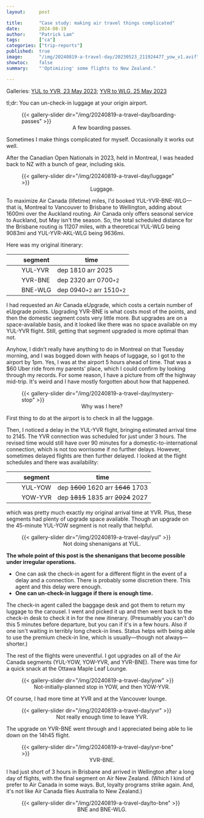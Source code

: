 ```yaml
---
layout:     post

title:      "Case study: making air travel things complicated"
date:       2024-08-19
author:     "Patrick Lam"
tags:       ["ca"]
categories: ["trip-reports"]
published:  true
image:      "/img/20240819-a-travel-day/20230523_211924477_yow_v1.avif"
showtoc:    false
summary:    "'Optimizing' some flights to New Zealand."

---
```


<style>
.post-heading h1  { color: cyan; text-shadow: 2px 2px 2px grey; }
.meta { color: cyan; }
table { width: 100%; }
</style>

Galleries: [YUL to YVR, 23 May 2023](https://gallery.patricklam.ca/index.php?/category/1915); [YVR to WLG, 25 May 2023](https://gallery.patricklam.ca/index.php?/category/1915)

tl;dr: You can un-check-in luggage at your origin airport.

<figure>
{{< gallery-slider dir="/img/20240819-a-travel-day/boarding-passes" >}}
<figcaption style="text-align:center">A few boarding passes.</figcaption>
</figure>

Sometimes I make things complicated for myself. Occasionally it works
out well.

After the Canadian Open Nationals in 2023, held in
Montreal, I was headed back to NZ with a bunch of gear, including
skis.

<figure>
{{< gallery-slider dir="/img/20240819-a-travel-day/luggage" >}}
<figcaption style="text-align:center">Luggage.</figcaption>
</figure>

To maximize Air Canada (lifetime) miles, I'd booked
YUL-YVR-BNE-WLG&mdash;that is, Montreal to Vancouver to Brisbane to
Wellington, adding about 1600mi over the Auckland routing.  Air Canada
only offers seasonal service to Auckland, but May isn't the season.
So, the total scheduled distance for the Brisbane routing is 11207
miles, with a theoretical YUL-WLG being 9083mi and YUL-YVR-AKL-WLG
being 9636mi.

Here was my original itinerary:

|&emsp;|segment|time|
|---|---|---|
||YUL-YVR|dep 1810 arr 2025 |
||YVR-BNE|dep 2320 arr 0700<small>+2</small> |
||BNE-WLG|dep 0940<small>+2</small> arr 1510<small>+2</small>

I had requested an Air Canada eUpgrade, which costs a certain number
of eUpgrade points. Upgrading YVR-BNE is what costs most of the
points, and then the domestic segment costs very little more. But
upgrades are on a space-available basis, and it looked like there was
no space available on my YUL-YVR flight. Still, getting that segment upgraded
is more optimal than not.

Anyhow, I didn't really have anything to do in Montreal on that
Tuesday morning, and I was bogged down with heaps of luggage, so I got
to the airport by 1pm. Yes, I was at the airport 5 hours ahead of
time.  That was a $60 Uber ride from my parents' place, which I could
confirm by looking through my records. For some
reason, I have a picture from off the highway mid-trip. It's weird and
I have mostly forgotten about how that happened.

<figure>
{{< gallery-slider dir="/img/20240819-a-travel-day/mystery-stop" >}}
<figcaption style="text-align:center">Why was I here?</figcaption>
</figure>

First thing to do at the airport is to check in all the luggage.

Then, I noticed a delay in the YUL-YVR flight, bringing estimated
arrival time to 2145.  The YVR connection was scheduled for just under
3 hours. The revised time would still have over 90 minutes for a
domestic-to-international connection, which is not too worrisome
if no further delays.  However, sometimes delayed flights
are then further delayed. I looked at the flight schedules and there
was availability:

|&emsp;|segment|time|
|---|---|---|
||YUL-YOW|dep <del>1600</del> 1620 arr <del>1646</del> 1703 |
||YOW-YVR|dep <del>1815</del> 1835 arr <del>2024</del> 2027 |

which was pretty much exactly my original arrival time at YVR. Plus,
these segments had plenty of upgrade space available. Though an upgrade
on the 45-minute YUL-YOW segment is not really that helpful.

<figure>
{{< gallery-slider dir="/img/20240819-a-travel-day/yul" >}}
<figcaption style="text-align:center">Not doing shenanigans at YUL.</figcaption>
</figure>

<b>The whole point of this post is the shenanigans that become possible
under irregular operations.</b>

* One can ask the check-in agent for a different flight in the event of a delay and a connection. There is probably some discretion there. This agent and this delay were enough.
* <b>One can un-check-in luggage if there is enough time.</b>

The check-in agent called the baggage desk and got them to return my luggage to the carousel. I went and picked it up and then went back to the check-in desk to check it in for the new itinerary. (Presumably you can't do this 5 minutes before departure, but you can if it's in a few hours. Also if one isn't waiting in terribly long check-in lines. Status helps with being able to use the premium check-in line, which is usually&mdash;though not always&mdash;shorter.)

The rest of the flights were uneventful. I got upgrades on all of the
Air Canada segments (YUL-YOW, YOW-YVR, and YVR-BNE). There was time
for a quick snack at the Ottawa Maple Leaf Lounge.

<figure>
{{< gallery-slider dir="/img/20240819-a-travel-day/yow" >}}
<figcaption style="text-align:center">Not-initially-planned stop in YOW, and then YOW-YVR.</figcaption>
</figure>

Of course, I had more time at YVR and at the
Vancouver lounge. 

<figure>
{{< gallery-slider dir="/img/20240819-a-travel-day/yvr" >}}
<figcaption style="text-align:center">Not really enough time to leave YVR.</figcaption>
</figure>

The upgrade on YVR-BNE went through and I appreciated being able to lie down on the 14h45 flight.

<figure>
{{< gallery-slider dir="/img/20240819-a-travel-day/yvr-bne" >}}
<figcaption style="text-align:center">YVR-BNE.</figcaption>
</figure>

I had just short of 3 hours in Brisbane and arrived
in Wellington after a long day of flights, with the final segment on Air New Zealand. (Which
I kind of prefer to Air Canada in some ways. But, loyalty programs strike again. And, it's not like
Air Canada flies Australia to New Zealand.)

<figure>
{{< gallery-slider dir="/img/20240819-a-travel-day/to-bne" >}}
<figcaption style="text-align:center">BNE and BNE-WLG.</figcaption>
</figure>
